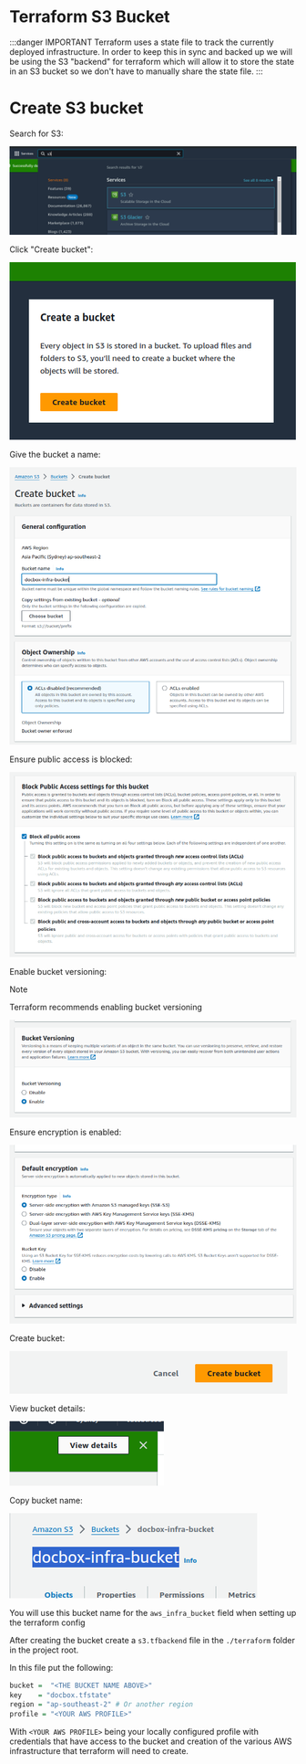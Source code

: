 # Terraform S3 Bucket

:::danger IMPORTANT
Terraform uses a state file to track the currently deployed infrastructure. In order to keep this in sync and backed up we will be using the S3 "backend" for terraform which will allow it to store the state in an S3 bucket so we don't have to manually share the state file.
:::

# Create S3 bucket

Search for S3:

![Find S3](./images/setup-terraform/image.png)

Click "Create bucket":

![Create bucket](./images/setup-terraform/image-1.png)

Give the bucket a name:

![Set bucket name](./images/setup-terraform/image-2.png)

Ensure public access is blocked:

![No public access](./images/setup-terraform/image-3.png)

Enable bucket versioning:

> [!NOTE]
> Terraform recommends enabling bucket versioning 

![Bucket versioning](./images/setup-terraform/image-4.png)

Ensure encryption is enabled:

![Bucket encryption](./images/setup-terraform/image-5.png)

Create bucket:

![Create bucket](./images/setup-terraform/image-6.png)

View bucket details:

![View details](./images/setup-terraform/image-7.png)    

Copy bucket name:

![Bucket name](./images/setup-terraform/image-8.png)

You will use this bucket name for the `aws_infra_bucket` field when setting up the terraform config

After creating the bucket create a `s3.tfbackend` file in the `./terraform` folder in the project root.

In this file put the following:

```r
bucket =  "<THE BUCKET NAME ABOVE>"
key    = "docbox.tfstate"
region = "ap-southeast-2" # Or another region
profile = "<YOUR AWS PROFILE>"
```

With `<YOUR AWS PROFILE>` being your locally configured profile with credentials that have access to the bucket and creation of the various AWS infrastructure that terraform will need to create. 